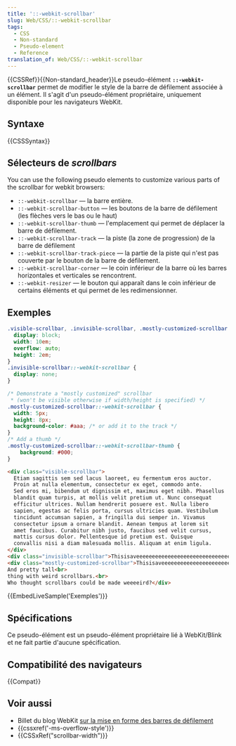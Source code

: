 ```yaml
---
title: '::-webkit-scrollbar'
slug: Web/CSS/::-webkit-scrollbar
tags:
  - CSS
  - Non-standard
  - Pseudo-element
  - Reference
translation_of: Web/CSS/::-webkit-scrollbar
---
```


{{CSSRef}}{{Non-standard_header}}Le pseudo-élément **`::-webkit-scrollbar`** permet de modifier le style de la barre de défilement associée à un élément. Il s'agit d'un pseudo-élément propriétaire, uniquement disponible pour les navigateurs WebKit.

## Syntaxe

{{CSSSyntax}}

## Sélecteurs de _scrollbars_

You can use the following pseudo elements to customize various parts of the scrollbar for webkit browsers:

- `::-webkit-scrollbar` — la barre entière.
- `::-webkit-scrollbar-button` — les boutons de la barre de défilement (les flèches vers le bas ou le haut)
- `::-webkit-scrollbar-thumb` — l'emplacement qui permet de déplacer la barre de défilement.
- `::-webkit-scrollbar-track` — la piste (la zone de progression) de la barre de défilement
- `::-webkit-scrollbar-track-piece` — la partie de la piste qui n'est pas couverte par le bouton de la barre de défilement.
- `::-webkit-scrollbar-corner` — le coin inférieur de la barre où les barres horizontales et verticales se rencontrent.
- `::-webkit-resizer` — le bouton qui apparaît dans le coin inférieur de certains éléments et qui permet de les redimensionner.

## Exemples

```css
.visible-scrollbar, .invisible-scrollbar, .mostly-customized-scrollbar {
  display: block;
  width: 10em;
  overflow: auto;
  height: 2em;
}
.invisible-scrollbar::-webkit-scrollbar {
  display: none;
}

/* Demonstrate a "mostly customized" scrollbar
 * (won't be visible otherwise if width/height is specified) */
.mostly-customized-scrollbar::-webkit-scrollbar {
  width: 5px;
  height: 8px;
  background-color: #aaa; /* or add it to the track */
}
/* Add a thumb */
.mostly-customized-scrollbar::-webkit-scrollbar-thumb {
    background: #000;
}
```

```html
<div class="visible-scrollbar">
  Etiam sagittis sem sed lacus laoreet, eu fermentum eros auctor.
  Proin at nulla elementum, consectetur ex eget, commodo ante.
  Sed eros mi, bibendum ut dignissim et, maximus eget nibh. Phasellus
  blandit quam turpis, at mollis velit pretium ut. Nunc consequat
  efficitur ultrices. Nullam hendrerit posuere est. Nulla libero
  sapien, egestas ac felis porta, cursus ultricies quam. Vestibulum
  tincidunt accumsan sapien, a fringilla dui semper in. Vivamus
  consectetur ipsum a ornare blandit. Aenean tempus at lorem sit
  amet faucibus. Curabitur nibh justo, faucibus sed velit cursus,
  mattis cursus dolor. Pellentesque id pretium est. Quisque
  convallis nisi a diam malesuada mollis. Aliquam at enim ligula.
</div>
<div class="invisible-scrollbar">Thisisaveeeeeeeeeeeeeeeeeeeeeeeeeeeeeeeeeeeeeeeeeeeeeeeeeeeeeeeeeeeeeeeeeeerylongword</div>
<div class="mostly-customized-scrollbar">Thisisaveeeeeeeeeeeeeeeeeeeeeeeeeeeeeeeeeeeeeeeeeeeeeeeeeeeeeeeeeeeeeeeeeeerylongword<br>
And pretty tall<br>
thing with weird scrollbars.<br>
Who thought scrollbars could be made weeeeird?</div>
```

{{EmbedLiveSample('Exemples')}}

## Spécifications

Ce pseudo-élément est un pseudo-élément propriétaire lié à WebKit/Blink et ne fait partie d'aucune spécification.

## Compatibilité des navigateurs

{{Compat}}

## Voir aussi

- Billet du blog WebKit [sur la mise en forme des barres de défilement](https://webkit.org/blog/363/styling-scrollbars/)
- {{cssxref('-ms-overflow-style')}}
- {{CSSxRef("scrollbar-width")}}
